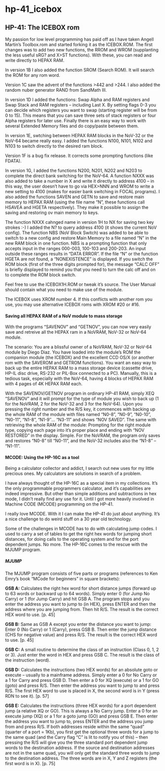 # hp-41_icebox
## HP-41: The ICEBOX rom

My passion for low level programming has paid off as I have taken Angell Martin’s Toolbox.rom and started forking it as the ICEBOX.ROM. The first changes was to add two new functions, the RROM and WROM (supplanting the less useful sRG? and X>ST functions). With these, you can read and write directly to HEPAX RAM.

In version 1B I also added the function SROM (Search ROM). It will search the ROM for any rom word.

Version 1C saw the advent of the functions >442 and >244. I also added the random nuber generator RAND from SandMath III.

In version 1D I added the functions: Swap Alpha and RAM registers and Swap Stack and RAM registers – including Last X. By setting flags 0-3 you can decide which registers you want to swap (starting register will be from 0 to 15). This means that you can save three sets of stack registers or four Alpha registers for later use. Finally there is an easy way to work with several Extended Memory files and do copy/paste between them.

In version 1E, swtching between HEPAX RAM blocks in the NoV-32 or the NoV-64 became really easy. I added the functions N100, N101, N102 and N103 to switch directly to the desired ram block.

Version 1F is a bug fix release. It corrects some prompting functions (like FDATA).

In version 1G, I added the functions N200, N201, N202 and N203 to complete the direct bank switching for the NoV-64. A function NXXX was also added to take a number in X and write it directly to address 4100 – in this way, the user doesn’t have to go via HEX>NNN and WROM to write a new setting to 4100 (makes for easier bank switching in FOCAL programs). I also added the functions SAVEN and GETN to save and restore main memory to HEPAX RAM (using the file name “N”, these functions call HSAVEA and HGETA respectively). They make it possible to assign the saving and restoring ov main memory to keys.

The function NXXX cahnged name in version 1H to NX for saving two key strokes :-) I added the N? to query address 4100 (it shows the current NoV config). The function NBS (NoV Block Switch) was added to be able to switch to a new config and restore Main Memory to a file named “N” in the new RAM block in one function. NBS is a prompting function that only accepts input in the ranges 000-003, 100-103 and 200-203. An input outside these ranges results in “DATA ERROR”. If the file “N” or the function HGETA are not found, a “NONEXISTENCE” is displayed. If you switch the ROM block (first of the three digits prompted for), the message “CALC OFF” is briefly displayed to remind you that you need to turn the calc off and on to complete the ROM block switch.

Feel free to use the ICEBOX1H.ROM or tweak it’s source. The User Manual should contain what you need to make use of the module.

The ICEBOX uses XROM number 4. If this conflicts with another rom you use, you may use alternative ICEBOX roms with XROM #20 or #16.

#### Saving all HEPAX RAM of a NoV module to mass storage

With the programs “SAVENOV” and “GETNOV”, you can now very easily save and retreive all the HEPAX ram in a NoVRAM, NoV-32 or NoV-64 module.

The scenario: You are a blissful owner of a NoVRAM, NoV-32 or NoV-64 module by Diego Diaz. You have loaded into the module’s ROM the companion module (the ICEBOX) and the excellent CCD OS/X (or another rom with the SAVEROM and GETROM functions). You want an easy way to back up the entire HEPAX RAM to a mass storage device (cassette drive, HP-IL disc drive, RS-232 or PIL-Box connected to a PC). Manually, this is a tedious task, especially with the NoV-64, having 4 blocks of HEPAX RAM with 4 pages of 4K HEPAX RAM each.

With the SAVENOV/GETNOV program in ordinary HP-41 RAM, simply XEQ “SAVENOV” and it will prompt for the type of module you wish to back up (1 for the NoVRAM, 2 for the NoV-32 and 3 for the NoV-64). Upon you pressing the right number and the R/S key, it commences with backing up the whole RAM of the module with files named “N0-8”, “N0-9”, “N0-10”, “N0-11”, “N1-8”, “N1-9″… “N3-11” and shows “NOV SAVED”. The same with retrieving the whole RAM of the module: Prompting for the right module type, copying each page into it’s proper place and ending with “NOV RESTORED” in the display. Simple. For the NoVRAM, the program only saves and restores “N0-8” till “N0-11”, and the NoV-32 includes also the “N1-8” – “N1-11”.

#### MCODE: Using the HP-16C as a tool

Being a calculator collector and addict, I search out new uses for my little precious ones. My calculators are solutions in search of a problem.

I have always thought of the HP-16C as a special item in my collections. It’s the only programmable programmers calculator, and it’s capabilities are indeed impressive. But other than simple additions and subtractions in hex mode, I didn’t really find any use for it. Until I got more heavily involved in Machine CODE (MCODE) programming on the HP-41.

I really love MCODE. With it I can make the HP-41 do just about anything. It’s a nice challenge to do weird stuff on a 30 year old technology.

Some of the challenges in MCODE has to do with calculating jump codes. I used to carry a set of tables to get the right hex words for jumping short distances, for doing calls to the operating system and for the port dependent jumps. No more. The HP-16C comes to the rescue with the MJUMP program.

##### MJUMP

The MJUMP program consists of five parts or programs (references to Ken Emry’s book “MCode for beginners” in square brackets):

**GSB A:** Calculates the right hex word for short distance jumps (forward up to 63 words or backward up to 64 words). Simply enter 0 (for Jump No Carry) or 1 (for Jump Carry) and hit GSB A. The program stops and you enter the address you want to jump to (in HEX), press ENTER and then the address where you are jumping from. Then hit R/S. The result is the correct HEX word to use. [p. 45]

**GSB B:** Same as GSB A except you enter the distance you want to jump: Enter 0 (No Carry) or 1 (Carry), press GSB B. Then enter the jump distance (CHS for negative value) and press R/S. The result is the correct HEX word to use. [p. 45]

**GSB C:** A small routine to determine the class of an instruction (Class 0, 1, 2 or 3). Just enter the word in HEX and press GSB C. The result is the class of the instruction (word).

**GSB D:** Calculates the instructions (two HEX words) for an absolute goto or execute – usually to a mainframe address. Simply enter a 0 for No Carry or a 1 for Carry and press GSB D. Then enter a 0 for XQ (execute) or a 1 for GO (goto) and press R/S. Then enter the address you want to jump to and press R/S. The first HEX word to use is placed in X, the second word is in Y (press RDN to see it). [p. 57]

**GSB E:** Calculates the instructions (three HEX words) for a port dependent jump (a relative XQ or GO). This is always a No Carry jump. Enter a 0 for an execute jump (XQ) or a 1 for a goto jump (GO) and press GSB E. Then enter the address you want to jump to, press ENTER and the address you jump from and press R/S. If both addresses reside within the same “quad” (quarter of a port = 1Kb), you first get the optional three words for a jump to the same quad (and the Carry flag “C” is lit to notify you of this) – then pressing the R/S will give you the three standard port dependent jump words to the destination address. If the source and destination addresses are not in the same quad, you will only get the standard three words to jump to the destination address. The three words are in X, Y and Z registers (the first word is in X). [p. 75]
